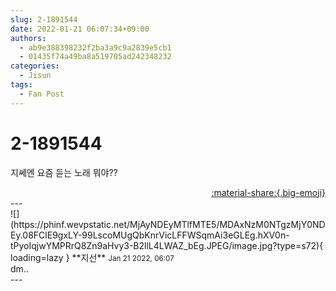 ```yaml
---
slug: 2-1891544
date: 2022-01-21 06:07:34+09:00
authors:
  - ab9e388398232f2ba3a9c9a2839e5cb1
  - 01435f74a49ba8a519705ad242348232
categories:
  - Jisun
tags:
  - Fan Post
---
```


# 2-1891544

<div class="post-container" markdown="1">
<div class="content-container md-sidebar__scrollwrap" markdown="1">

지쎄엔 요즘 듣는 노래 뭐야??

</div>
</div>

<div style="text-align: right;" markdown="1">
<a href="https://weverse.io/fromis9/fanpost/2-1891544" style="text-align: right;">:material-share:{.big-emoji}</a>
</div>
---

<div class="comments-container md-sidebar__scrollwrap" markdown="1">
<div class="comment" markdown="1">
<div class='id-container' markdown="1">
![](https://phinf.wevpstatic.net/MjAyNDEyMTlfMTE5/MDAxNzM0NTgzMjY0NDEy.08FClE9gxLY-99LscoMUgQbKnrVicLFFWSqmAi3eGLEg.hXV0n-tPyoIqjwYMPRrQ8Zn9aHvy3-B2llL4LWAZ_bEg.JPEG/image.jpg?type=s72){ loading=lazy }
**<span class="artist">지선</span>** <small>Jan 21 2022, 06:07</small><br>
</div>
<div class='comment-body' markdown="1">
dm..
</div>
</div>
</div>
---
